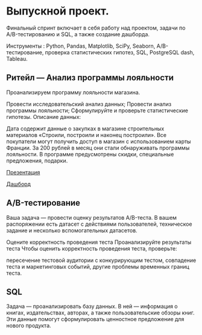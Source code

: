 # Выпускной проект.

Финальный спринт включает в себя работу над проектом, задачи по A/B-тестированию и SQL, а также создание дашборда.

Инструменты : Python, Pandas, Matplotlib, SciPy, Seaborn, A/B-тестирование, проверка статистических гипотез, SQL, PostgreSQL dash, Tableau.

## Ритейл — Анализ программы лояльности
Проанализируем программу лояльности магазина.

Провести исследовательский анализ данных;
Провести анализ программы лояльности;
Сформулируйте и проверьте статистические гипотезы.
Описание данных:

Дата содержит данные о закупках в магазине строительных материалов «Строили, построили и наконец построили». Все покупатели могут получить доступ в магазин с использованием карты Франции. За 200 рублей в месяц они стали обнаруживать программы лояльности. В программе предусмотрены скидки, специальные предложения, подарки.

[Презентация](https://docs.google.com/presentation/d/1EEfYxD_0U0HGcVE1K_5BcYil8JaxhusKsKMwCRDBxTU/edit?usp=sharing)

[Дашборд](https://public.tableau.com/views/FinalProject_16800105965220/sheet7?:language=en-US&:display_count=n&:origin=viz_share_link)



## A/B-тестирование
Ваша задача — провести оценку результатов A/B-теста. В вашем распоряжении есть датасет с действиями пользователей, техническое задание и несколько вспомогательных датасетов.

Оцените корректность проведения теста
Проанализируйте результаты теста
Чтобы оценить корректность проведения теста, проверьте:

пересечение тестовой аудитории с конкурирующим тестом,
совпадение теста и маркетинговых событий, другие проблемы временных границ теста.

## SQL
Задача — проанализировать базу данных. В ней — информация о книгах, издательствах, авторах, а также пользовательские обзоры книг. Эти данные помогут сформулировать ценностное предложение для нового продукта.
